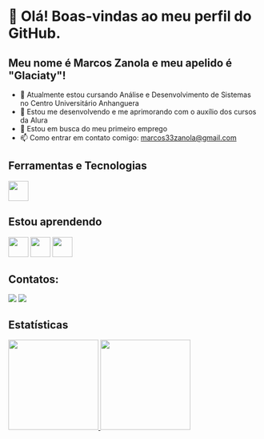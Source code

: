 # 👋 Olá! Boas-vindas ao meu perfil do GitHub.
## Meu nome é Marcos Zanola e meu apelido é "Glaciaty"!

- 🔭 Atualmente estou cursando Análise e Desenvolvimento de Sistemas no Centro Universitário Anhanguera
- 🌱 Estou me desenvolvendo e me aprimorando com o auxílio dos cursos da Alura
- 🤔 Estou em busca do meu primeiro emprego
- 📫 Como entrar em contato comigo: marcos33zanola@gmail.com


## Ferramentas e Tecnologias

<img loading="lazy" src="https://cdn.jsdelivr.net/gh/devicons/devicon/icons/git/git-original.svg" width="40" height="40"/>

## Estou aprendendo

<img loading="lazy" src="https://cdn.jsdelivr.net/gh/devicons/devicon@latest/icons/javascript/javascript-original.svg" width="40" height="40"/> <img loading="lazy" src="https://cdn.jsdelivr.net/gh/devicons/devicon@latest/icons/cplusplus/cplusplus-original.svg" width="40" height="40"/> <img loading="lazy" src="https://cdn.jsdelivr.net/gh/devicons/devicon@latest/icons/python/python-original.svg" widht="40" height="40" />

## Contatos:

<div>
<a href="mailto:marcos33zanola@gmail.com"><img loading="lazy" src="https://img.shields.io/badge/Gmail-D14836?style=for-the-badge&logo=gmail&logoColor=white" target="_blank"></a>
<a href="linkedin.com/in/marcos-zanola-463b9a238" target="_blank"><img loading="lazy" src="https://img.shields.io/badge/-LinkedIn-%230077B5?style=for-the-badge&logo=linkedin&logoColor=white" target="_blank"></a>   
</div>

## Estatísticas

<div>
<a href="https://github.com/Glaciaty">
<img loading="lazy" height="180em" src="https://github-readme-stats.vercel.app/api/top-langs/?username=Glaciaty&layout=compact&langs_count=7&theme=dracula"/> 
<img loading="lazy" height="180em" src="https://github-readme-stats.vercel.app/api?username=Glaciaty&show_icons=true&theme=dracula&include_all_commits=true&count_private=true"/>
</div>

